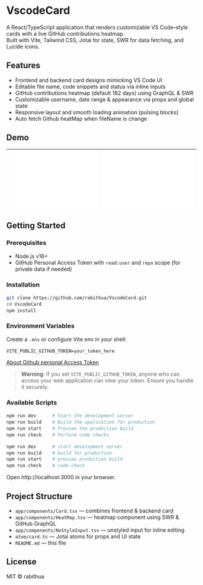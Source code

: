 # VscodeCard

A React/TypeScript application that renders customizable VS Code–style cards with a live GitHub contributions heatmap.  
Built with Vite, Tailwind CSS, Jotai for state, SWR for data fetching, and Lucide icons.

## Features

- Frontend and backend card designs mimicking VS Code UI
- Editable file name, code snippets and status via inline inputs
- GitHub contributions heatmap (default 182 days) using GraphQL & SWR
- Customizable username, date range & appearance via props and global state
- Responsive layout and smooth loading animation (pulsing blocks)
- Auto fetch Github heatMap when fileName is change

## Demo

| ![Backend Card](./screenshot/CardBackend.svg) | ![Frontend Card](./screenshot/CardFrontend.svg) |
| --------------------------------------------- | ----------------------------------------------- |

## Getting Started

### Prerequisites

- Node.js v16+
- GitHub Personal Access Token with `read:user` and `repo` scope (for private data if needed)

### Installation

```bash
git clone https://github.com/rabithua/VscodeCard.git
cd VscodeCard
npm install
```

### Environment Variables

Create a `.env` or configure Vite env in your shell:

```
VITE_PUBLIC_GITHUB_TOKEN=your_token_here
```

[About Github personal Access Token](https://docs.github.com/zh/authentication/keeping-your-account-and-data-secure/managing-your-personal-access-tokens)

> **Warning**: If you set `VITE_PUBLIC_GITHUB_TOKEN`, anyone who can access your web application can view your token. Ensure you handle it securely.

### Available Scripts

```bash
npm run dev      # Start the development server
npm run build    # Build the application for production
npm run start    # Preview the production build
npm run check    # Perform code checks
```

```bash
npm run dev      # start development server
npm run build    # build for production
npm run start    # preview production build
npm run check    # code check
```

Open http://localhost:3000 in your browser.

## Project Structure

- `app/components/Card.tsx` — combines frontend & backend card
- `app/components/HeatMap.tsx` — heatmap component using SWR & GitHub GraphQL
- `app/components/NoStyleInput.tsx` — unstyled input for inline editing
- `atom/card.ts` — Jotai atoms for props and UI state
- `README.md` — this file

## License

MIT © rabithua
